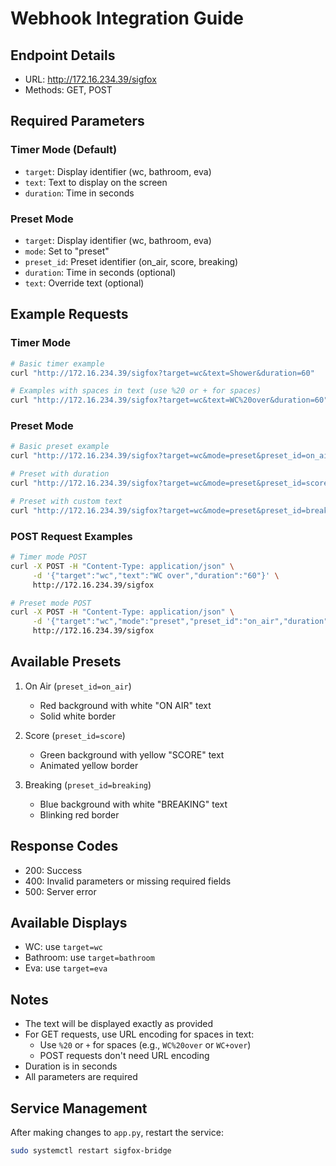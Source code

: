 # Webhook Integration Guide

## Endpoint Details
- URL: http://172.16.234.39/sigfox
- Methods: GET, POST

## Required Parameters

### Timer Mode (Default)
- `target`: Display identifier (wc, bathroom, eva)
- `text`: Text to display on the screen
- `duration`: Time in seconds

### Preset Mode
- `target`: Display identifier (wc, bathroom, eva)
- `mode`: Set to "preset"
- `preset_id`: Preset identifier (on_air, score, breaking)
- `duration`: Time in seconds (optional)
- `text`: Override text (optional)

## Example Requests

### Timer Mode
```bash
# Basic timer example
curl "http://172.16.234.39/sigfox?target=wc&text=Shower&duration=60"

# Examples with spaces in text (use %20 or + for spaces)
curl "http://172.16.234.39/sigfox?target=wc&text=WC%20over&duration=60"
```

### Preset Mode
```bash
# Basic preset example
curl "http://172.16.234.39/sigfox?target=wc&mode=preset&preset_id=on_air"

# Preset with duration
curl "http://172.16.234.39/sigfox?target=wc&mode=preset&preset_id=score&duration=3600"

# Preset with custom text
curl "http://172.16.234.39/sigfox?target=wc&mode=preset&preset_id=breaking&text=News%20Flash"
```

### POST Request Examples
```bash
# Timer mode POST
curl -X POST -H "Content-Type: application/json" \
     -d '{"target":"wc","text":"WC over","duration":"60"}' \
     http://172.16.234.39/sigfox

# Preset mode POST
curl -X POST -H "Content-Type: application/json" \
     -d '{"target":"wc","mode":"preset","preset_id":"on_air","duration":3600}' \
     http://172.16.234.39/sigfox
```

## Available Presets
1. On Air (`preset_id=on_air`)
   - Red background with white "ON AIR" text
   - Solid white border

2. Score (`preset_id=score`)
   - Green background with yellow "SCORE" text
   - Animated yellow border

3. Breaking (`preset_id=breaking`)
   - Blue background with white "BREAKING" text
   - Blinking red border

## Response Codes
- 200: Success
- 400: Invalid parameters or missing required fields
- 500: Server error

## Available Displays
- WC: use `target=wc`
- Bathroom: use `target=bathroom`
- Eva: use `target=eva`

## Notes
- The text will be displayed exactly as provided
- For GET requests, use URL encoding for spaces in text:
  - Use `%20` or `+` for spaces (e.g., `WC%20over` or `WC+over`)
  - POST requests don't need URL encoding
- Duration is in seconds
- All parameters are required

## Service Management
After making changes to `app.py`, restart the service:
```bash
sudo systemctl restart sigfox-bridge
```
